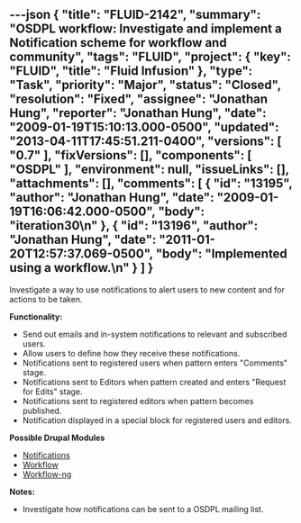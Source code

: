 ---json
{
  "title": "FLUID-2142",
  "summary": "OSDPL workflow: Investigate and implement a Notification scheme for workflow and community",
  "tags": "FLUID",
  "project": {
    "key": "FLUID",
    "title": "Fluid Infusion"
  },
  "type": "Task",
  "priority": "Major",
  "status": "Closed",
  "resolution": "Fixed",
  "assignee": "Jonathan Hung",
  "reporter": "Jonathan Hung",
  "date": "2009-01-19T15:10:13.000-0500",
  "updated": "2013-04-11T17:45:51.211-0400",
  "versions": [
    "0.7"
  ],
  "fixVersions": [],
  "components": [
    "OSDPL"
  ],
  "environment": null,
  "issueLinks": [],
  "attachments": [],
  "comments": [
    {
      "id": "13195",
      "author": "Jonathan Hung",
      "date": "2009-01-19T16:06:42.000-0500",
      "body": "iteration30\n"
    },
    {
      "id": "13196",
      "author": "Jonathan Hung",
      "date": "2011-01-20T12:57:37.069-0500",
      "body": "Implemented using a workflow.\n"
    }
  ]
}
---
Investigate a way to use notifications to alert users to new content and for actions to be taken.

**Functionality:**

* Send out emails and in-system notifications to relevant and subscribed users.
* Allow users to define how they receive these notifications.
* Notifications sent to registered users when pattern enters "Comments" stage.
* Notifications sent to Editors when pattern created and enters "Request for Edits" stage.
* Notifications sent to registered editors when pattern becomes published.
* Notification displayed in a special block for registered users and editors.

**Possible Drupal Modules**

* [Notifications](http://drupal.org/project/notifications)
* [Workflow](http://drupal.org/project/workflow)
* [Workflow-ng](http://drupal.org/project/workflow_ng)

**Notes:**

* Investigate how notifications can be sent to a OSDPL mailing list.

        